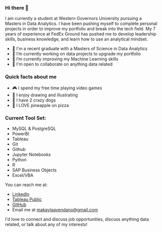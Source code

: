 ### Hi there 👋

I am currently a student at Western Governors University pursuing a Masters in Data Analytics. I have been pushing myself to complete personal projects in order to improve my portfolio and break into the tech field. My 7 years of experience at FedEx Ground has pushed me to develop leadership skills, business knowledge, and learn how to use an analytical mindset. 

- 🎒 I'm a recent graduate with a Masters of Science in Data Analytics
- 🔭 I’m currently working on data projects to upgrade my portfolio
- 🌱 I’m currently improving my Machine Learning skills
- 🤝 I'm open to collaborate on anything data related 

### Quick facts about me 
- 🎮 I spend my free time playing video games 
- 🎨 I enjoy drawing and illustrating 
- 🐶 I have 2 crazy dogs
- 🍕 I LOVE pineapple on pizza 

### Current Tool Set: 
- MySQL & PostgreSQL
- PowerBI
- Tableau 
- Git 
- Github
- Jupyter Notebooks
- Python
- R
- SAP Business Objects
- Excel/VBA

You can reach me at: 
- [LinkedIn](https://www.linkedin.com/in/avendanom/)
- [Tableau Public](https://public.tableau.com/app/profile/makayla.a.avendano)
- [GitHub](https://github.com/makavendano)
- Email me at makaylaavendano@gmail.com 

I'd love to connect and discuss job opportunities, discuss anything data related, or talk about any of my interests! 
